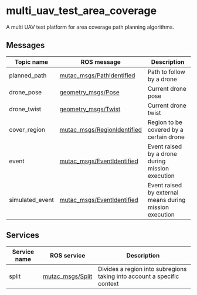 # multi_uav_test_area_coverage
A multi UAV test platform for area coverage path planning algorithms.

## Messages

| Topic name | ROS message | Description |
|----------|-------------|------|
| planned_path | [mutac_msgs/PathIdentified](https://github.com/cvar-upm/multi_uav_test_area_coverage/blob/main/mutac_msgs/msg/PathIdentified.msg) | Path to follow by a drone |
| drone_pose | [geometry_msgs/Pose](https://docs.ros.org/en/api/geometry_msgs/html/msg/Pose.html) | Current drone pose |
| drone_twist | [geometry_msgs/Twist](https://docs.ros.org/en/api/geometry_msgs/html/msg/Twist.html) | Current drone twist |
| cover_region | [mutac_msgs/RegionIdentified](https://github.com/cvar-upm/multi_uav_test_area_coverage/blob/main/mutac_msgs/msg/RegionIdentified.msg) | Region to be covered by a certain drone |
| event | [mutac_msgs/EventIdentified](https://github.com/cvar-upm/multi_uav_test_area_coverage/blob/main/mutac_msgs/msg/EventIdentified.msg) | Event raised by a drone during mission execution |
| simulated_event | [mutac_msgs/EventIdentified](https://github.com/cvar-upm/multi_uav_test_area_coverage/blob/main/mutac_msgs/msg/EventIdentified.msg) | Event raised by external means during mission execution | 


## Services
| Service name | ROS service | Description |
|----------|-------------|------|
| split | [mutac_msgs/Split](https://github.com/cvar-upm/multi_uav_test_area_coverage/blob/main/mutac_msgs/srv/Split.srv) | Divides a region into subregions taking into account a specific context |
